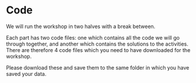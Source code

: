 # Code

We will run the workshop in two halves with a break between. 

Each part has two code files: one which contains all the code we will go through together, and another which contains the solutions to the activities. There are therefore 4 code files which you need to have downloaded for the workshop.

Please download these and save them to the same folder in which you have saved your data.
